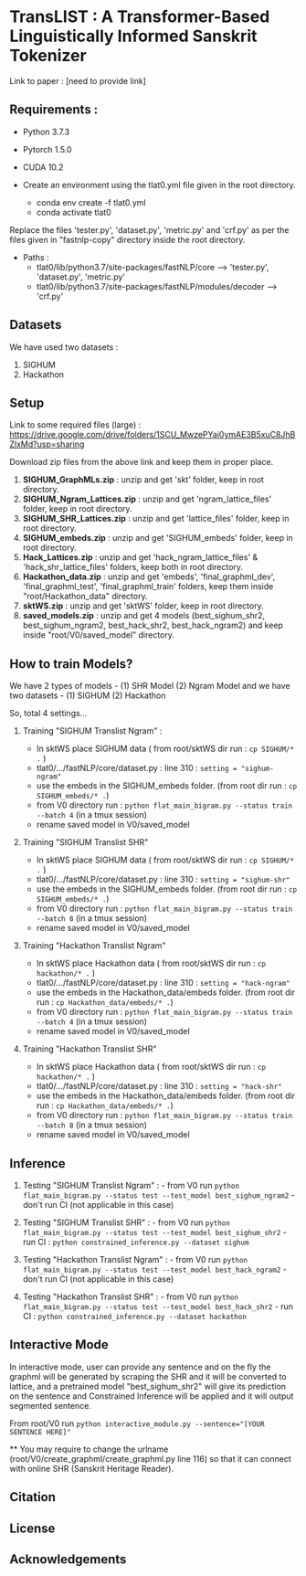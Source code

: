 # TransLIST : A Transformer-Based Linguistically Informed Sanskrit Tokenizer

Link to paper : [need to provide link]

## Requirements :

* Python 3.7.3
* Pytorch 1.5.0
* CUDA 10.2

* Create an environment using the tlat0.yml file given in the root directory.
  * conda env create -f tlat0.yml
  * conda activate tlat0

Replace the files 'tester.py', 'dataset.py', 'metric.py' and 'crf.py' as per the files given in "fastnlp-copy" directory inside the root directory.

* Paths : 
  * tlat0/lib/python3.7/site-packages/fastNLP/core --> 'tester.py', 'dataset.py', 'metric.py'
  * tlat0/lib/python3.7/site-packages/fastNLP/modules/decoder --> 'crf.py'

## Datasets

We have used two datasets : 

1. SIGHUM
2. Hackathon

## Setup

Link to some required files (large) : https://drive.google.com/drive/folders/1SCU_MwzePYai0ymAE3B5xuC8JhBZlxMd?usp=sharing

Download zip files from the above link and keep them in proper place.

1. **SIGHUM_GraphMLs.zip** : unzip and get 'skt' folder, keep in root directory.
2. **SIGHUM_Ngram_Lattices.zip** : unzip and get 'ngram_lattice_files' folder, keep in root directory.
3. **SIGHUM_SHR_Lattices.zip** : unzip and get 'lattice_files' folder, keep in root directory.
4. **SIGHUM_embeds.zip** : unzip and get 'SIGHUM_embeds' folder, keep in root directory.
5. **Hack_Lattices.zip** : unzip and get 'hack_ngram_lattice_files' & 'hack_shr_lattice_files' folders, keep both in root directory.
6. **Hackathon_data.zip** : unzip and get 'embeds', 'final_graphml_dev', 'final_graphml_test', 'final_graphml_train' folders, keep them inside "root/Hackathon_data" directory.
7. **sktWS.zip** : unzip and get 'sktWS' folder, keep in root directory.
8. **saved_models.zip** : unzip and get 4 models (best_sighum_shr2, best_sighum_ngram2, best_hack_shr2, best_hack_ngram2) and keep inside "root/V0/saved_model" directory.

## How to train Models?

We have 2 types of models - (1) SHR Model (2) Ngram Model
and we have two datasets - (1) SIGHUM (2) Hackathon

So, total 4 settings...


1. Training "SIGHUM Translist Ngram" : 
	- In sktWS place SIGHUM data ( from root/sktWS dir run : ```cp SIGHUM/* .``` )
	- tlat0/.../fastNLP/core/dataset.py : line 310 : ```setting = "sighum-ngram"```
	- use the embeds in the SIGHUM_embeds folder. (from root dir run : ```cp SIGHUM_embeds/* .```)
	- from V0 directory run : ```python flat_main_bigram.py --status train --batch 4``` (in a tmux session)
	- rename saved model in V0/saved_model

2. Training "SIGHUM Translist SHR"

	- In sktWS place SIGHUM data ( from root/sktWS dir run : ```cp SIGHUM/* .``` )
	- tlat0/.../fastNLP/core/dataset.py : line 310 : ```setting = "sighum-shr"```
	- use the embeds in the SIGHUM_embeds folder. (from root dir run : ```cp SIGHUM_embeds/* .```)
	- from V0 directory run : ```python flat_main_bigram.py --status train --batch 8``` (in a tmux session)
	- rename saved model in V0/saved_model
	
3. Training "Hackathon Translist Ngram"

	- In sktWS place Hackathon data ( from root/sktWS dir run : ```cp hackathon/* .``` )
	- tlat0/.../fastNLP/core/dataset.py : line 310 : ```setting = "hack-ngram"```
	- use the embeds in the Hackathon_data/embeds folder. (from root dir run : ```cp Hackathon_data/embeds/* .```)
	- from V0 directory run : ```python flat_main_bigram.py --status train --batch 4``` (in a tmux session)
	- rename saved model in V0/saved_model

4. Training "Hackathon Translist SHR"

	- In sktWS place Hackathon data ( from root/sktWS dir run : ```cp hackathon/* .``` )
	- tlat0/.../fastNLP/core/dataset.py : line 310 : ```setting = "hack-shr"```
	- use the embeds in the Hackathon_data/embeds folder. (from root dir run : ```cp Hackathon_data/embeds/* .```)
	- from V0 directory run : ```python flat_main_bigram.py --status train --batch 8``` (in a tmux session)
	- rename saved model in V0/saved_model

    
## Inference 

1. Testing "SIGHUM Translist Ngram" :
		- from V0 run ```python flat_main_bigram.py --status test --test_model best_sighum_ngram2```
		- don't run CI (not applicable in this case)
    
2. Testing "SIGHUM Translist SHR" :
		- from V0 run ```python flat_main_bigram.py --status test --test_model best_sighum_shr2```
		- run CI : ```python constrained_inference.py --dataset sighum```

3. Testing "Hackathon Translist Ngram" :
		- from V0 run ```python flat_main_bigram.py --status test --test_model best_hack_ngram2```
		- don't run CI (not applicable in this case)
    
4. Testing "Hackathon Translist SHR" :
		- from V0 run ```python flat_main_bigram.py --status test --test_model best_hack_shr2```
		- run CI : ```python constrained_inference.py --dataset hackathon``` 

		
## Interactive Mode 

In interactive mode, user can provide any sentence and on the fly the graphml will be generated by scraping the SHR and it will be converted to lattice, and a pretrained model "best_sighum_shr2" will give its prediction on the sentence and Constrained Inference will be applied and it will output segmented sentence.

From root/V0 run ```python interactive_module.py --sentence="[YOUR SENTENCE HERE]"```

** You may require to change the urlname (root/V0/create_graphml/create_graphml.py line 116) so that it can connect with online SHR (Sanskrit Heritage Reader).

## Citation

## License

## Acknowledgements
